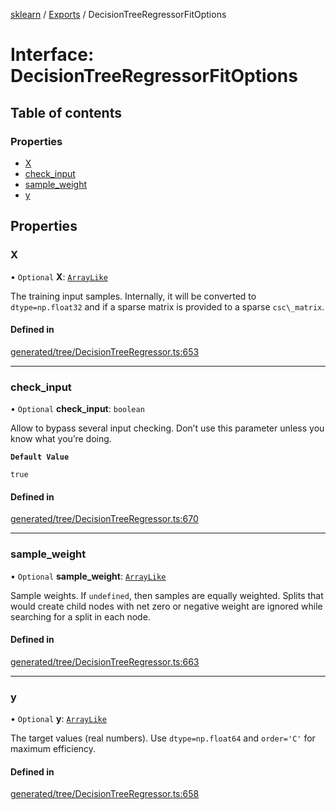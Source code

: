 [sklearn](../readme.md) / [Exports](../modules.md) / DecisionTreeRegressorFitOptions

# Interface: DecisionTreeRegressorFitOptions

## Table of contents

### Properties

- [X](DecisionTreeRegressorFitOptions.md#x)
- [check\_input](DecisionTreeRegressorFitOptions.md#check_input)
- [sample\_weight](DecisionTreeRegressorFitOptions.md#sample_weight)
- [y](DecisionTreeRegressorFitOptions.md#y)

## Properties

### X

• `Optional` **X**: [`ArrayLike`](../modules.md#arraylike)

The training input samples. Internally, it will be converted to `dtype=np.float32` and if a sparse matrix is provided to a sparse `csc\_matrix`.

#### Defined in

[generated/tree/DecisionTreeRegressor.ts:653](https://github.com/transitive-bullshit/scikit-learn-ts/blob/367336a/packages/sklearn/src/generated/tree/DecisionTreeRegressor.ts#L653)

___

### check\_input

• `Optional` **check\_input**: `boolean`

Allow to bypass several input checking. Don’t use this parameter unless you know what you’re doing.

**`Default Value`**

`true`

#### Defined in

[generated/tree/DecisionTreeRegressor.ts:670](https://github.com/transitive-bullshit/scikit-learn-ts/blob/367336a/packages/sklearn/src/generated/tree/DecisionTreeRegressor.ts#L670)

___

### sample\_weight

• `Optional` **sample\_weight**: [`ArrayLike`](../modules.md#arraylike)

Sample weights. If `undefined`, then samples are equally weighted. Splits that would create child nodes with net zero or negative weight are ignored while searching for a split in each node.

#### Defined in

[generated/tree/DecisionTreeRegressor.ts:663](https://github.com/transitive-bullshit/scikit-learn-ts/blob/367336a/packages/sklearn/src/generated/tree/DecisionTreeRegressor.ts#L663)

___

### y

• `Optional` **y**: [`ArrayLike`](../modules.md#arraylike)

The target values (real numbers). Use `dtype=np.float64` and `order='C'` for maximum efficiency.

#### Defined in

[generated/tree/DecisionTreeRegressor.ts:658](https://github.com/transitive-bullshit/scikit-learn-ts/blob/367336a/packages/sklearn/src/generated/tree/DecisionTreeRegressor.ts#L658)
